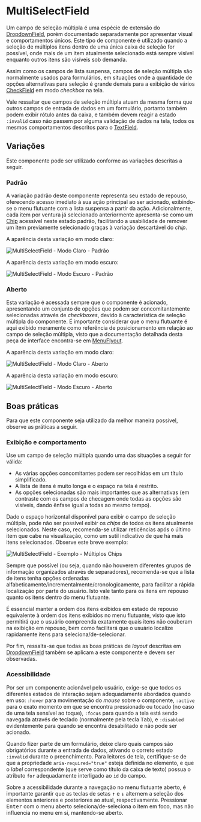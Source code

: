 # MultiSelectField

Um campo de seleção múltipla é uma espécie de extensão do [DropdownField](./dropdown-field.md), porém documentado separadamente por apresentar visual e comportamentos únicos. Este tipo de componente é utilizado quando a seleção de múltiplos itens dentro de uma única caixa de seleção for possível, onde mais de um item atualmente selecionado está sempre visível enquanto outros itens são visíveis sob demanda.

Assim como os campos de lista suspensa, campos de seleção múltipla são normalmente usados para formulários, em situações onde a quantidade de opções alternativas para seleção é grande demais para a exibição de vários [CheckField](./check-field.md) em modo _checkbox_ na tela.

Vale ressaltar que campos de seleção múltipla atuam da mesma forma que outros campos de entrada de dados em um formulário, portanto também podem exibir rótulo antes da caixa, e também devem reagir a estado `:invalid` caso não passem por alguma validação de dados na tela, todos os mesmos comportamentos descritos para o [TextField](./text-field.md).

<LinkToCpsElements name="select" />

## Variações

Este componente pode ser utilizado conforme as variações descritas a seguir.

### Padrão

A variação padrão deste componente representa seu estado de repouso, oferecendo acesso imediato à sua ação principal ao ser acionado, exibindo-se o menu flutuante com a lista suspensa a partir da ação. Adicionalmente, cada item por ventura já selecionado anteriormente apresenta-se como um [Chip](./chip.md) acessível neste estado padrão, facilitando a usabilidade de remover um item previamente selecionado graças à variação descartável do _chip_.

A aparência desta variação em modo claro:

![MultiSelectField - Modo Claro - Padrão](~@source/assets/images/component-multiselectfield-light-closed.png)

A aparência desta variação em modo escuro:

![MultiSelectField - Modo Escuro - Padrão](~@source/assets/images/component-multiselectfield-dark-closed.png)

### Aberto

Esta variação é acessada sempre que o componente é acionado, apresentando um conjunto de opções que podem ser concomitantemente selecionadas através de _checkboxes_, devido à característica de seleção múltipla do componente. É importante considerar que o menu flutuante é aqui exibido meramente como referência de posicionamento em relação ao campo de seleção múltipla, visto que a documentação detalhada desta peça de interface encontra-se em [MenuFlyout](./menu-flyout.md).

A aparência desta variação em modo claro:

![MultiSelectField - Modo Claro - Aberto](~@source/assets/images/component-multiselectfield-light-open.png)

A aparência desta variação em modo escuro:

![MultiSelectField - Modo Escuro - Aberto](~@source/assets/images/component-multiselectfield-dark-open.png)

## Boas práticas

Para que este componente seja utilizado da melhor maneira possível, observe as práticas a seguir.

### Exibição e comportamento

Use um campo de seleção múltipla quando uma das situações a seguir for válida:
- As várias opções concomitantes podem ser recolhidas em um título simplificado.
- A lista de itens é muito longa e o espaço na tela é restrito.
- As opções selecionadas são mais importantes que as alternativas (em contraste com os campos de checagem onde todas as opções são visíveis, dando ênfase igual a todas ao mesmo tempo).

Dado o espaço horizontal disponível para exibir o campo de seleção múltipla, pode não ser possível exibir os _chips_ de todos os itens atualmente selecionados. Neste caso, recomenda-se utilizar reticências após o último item que cabe na visualização, como um sutil indicativo de que há mais itens selecionados. Observe este breve exemplo:

![MultiSelectField - Exemplo - Múltiplos Chips](~@source/assets/images/component-multiselectfield-light-many-chips.png)

Sempre que possível (ou seja, quando não houverem diferentes grupos de informação organizados através de separadores), recomenda-se que a lista de itens tenha opções ordenadas alfabeticamente/incrementalmente/cronologicamente, para facilitar a rápida localização por parte do usuário. Isto vale tanto para os itens em repouso quanto os itens dentro do menu flutuante.

É essencial manter a ordem dos itens exibidos em estado de repouso equivalente à ordem dos itens exibidos no menu flutuante, visto que isto permitirá que o usuário compreenda exatamente quais itens não couberam na exibição em repouso, bem como facilitará que o usuário localize rapidamente itens para seleciona/de-selecionar.

Por fim, ressalta-se que todas as boas práticas de _layout_ descritas em [DropdownField](./dropdown-field.md) também se aplicam a este componente e devem ser observadas.

### Acessibilidade

Por ser um componente acionável pelo usuário, exige-se que todos os diferentes estados de interação sejam adequadamente abordados quando em uso: `:hover` para movimentação do _mouse_ sobre o componente, `:active` para o exato momento em que se encontra pressionado ou tocado (no caso de uma tela sensível ao toque), `:focus` para quando a tela está sendo navegada através de teclado (normalmente pela tecla <kbd>Tab</kbd>), e `:disabled` evidentemente para quando se encontra desabilitado e não pode ser acionado.

Quando fizer parte de um formulário, deixe claro quais campos são obrigatórios durante a entrada de dados, ativando o correto estado `:invalid` durante o preenchimento. Para leitores de tela, certifique-se de que a propriedade `aria-required="true"` esteja definida no elemento, e que o _label_ correspondente (que serve como título da caixa de texto) possua o atributo `for` adequadamente interligado ao `id` do campo.

Sobre a acessibilidade durante a navegação no menu flutuante aberto, é importante garantir que as teclas de setas <kbd>&uarr;</kbd> e <kbd>&darr;</kbd> alternem a seleção dos elementos anteriores e posteriores ao atual, respectivamente. Pressionar <kbd>Enter</kbd> com o menu aberto seleciona/de-seleciona o item em foco, mas não influencia no menu em si, mantendo-se aberto.
